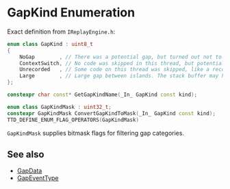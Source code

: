 # GapKind Enumeration

Exact definition from `IReplayEngine.h`:

```cpp
enum class GapKind : uint8_t
{
	NoGap        , // There was a potential gap, but turned out not to be a gap (as in fallbacks).
	ContextSwitch, // No code was skipped in this thread, but potentially arbitrary amount of code run on other threads.
	Unrecorded   , // Some code on this thread was skipped, like a recorder internal pause, or a syscall.
	Large        , // Large gap between islands. The stack buffer may have been unrolled arbitrarily.
};

constexpr char const* GetGapKindName(_In_ GapKind const kind);

enum class GapKindMask : uint32_t;
constexpr GapKindMask ConvertGapKindToMask(_In_ GapKind const kind);
TTD_DEFINE_ENUM_FLAG_OPERATORS(GapKindMask)
```

`GapKindMask` supplies bitmask flags for filtering gap categories.

## See also
- [GapData](struct-GapData.md)
- [GapEventType](enum-GapEventType.md)

